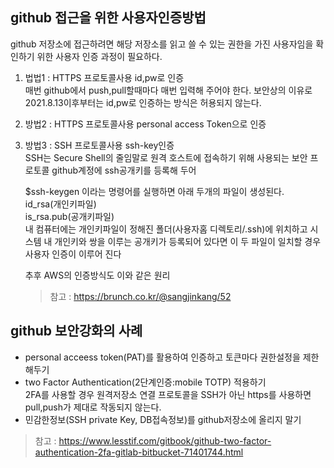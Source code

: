 ## github 접근을 위한 사용자인증방법
github 저장소에 접근하려면 해당 저장소를 읽고 쓸 수 있는 권한을 가진 사용자임을 확인하기 위한 사용자 인증 과정이 필요하다. 

1. 법법1 : HTTPS 프로토콜사용 id,pw로 인증   
    매번 github에서 push,pull할때마다 매번 입력해 주어야 한다.
    보안상의 이유로 2021.8.13이후부터는 id,pw로 인증하는 방식은 허용되지 않는다.

2. 방법2 : HTTPS 프로토콜사용 personal access Token으로 인증   



3. 방법3 : SSH 프로토콜사용 ssh-key인증   
    SSH는 Secure Shell의 줄임말로 원격 호스트에 접속하기 위해 사용되는 보안 프로토콜
    github계정에 ssh공개키를 등록해 두어 

    $ssh-keygen 이라는 명령어를 실행하면 아래 두개의 파일이 생성된다.   
    id_rsa(개인키파일)   
    is_rsa.pub(공개키파일)   
    내 컴퓨터에는 개인키파일이 정해진 폴더(사용자홈 디렉토리/.ssh)에 위치하고 시스템 내 개인키와 쌍을 이루는 공개키가 등록되어 있다면 이 두 파일이 일치할 경우 사용자 인증이 이루어 진다   

    추후 AWS의 인증방식도 이와 같은 원리
    >참고 : https://brunch.co.kr/@sangjinkang/52


## github 보안강화의 사례
- personal acceess token(PAT)를 활용하여 인증하고 토큰마다 권한설정을 제한해두기
- two Factor Authentication(2단계인증:mobile TOTP) 적용하기   
    2FA를 사용할 경우 원격저장소 연결 프로토콜을 SSH가 아닌 https를 사용하면 pull,push가 제대로 작동되지 않는다. 
- 민감한정보(SSH private Key, DB접속정보)를 github저장소에 올리지 말기

>참고 : https://www.lesstif.com/gitbook/github-two-factor-authentication-2fa-gitlab-bitbucket-71401744.html